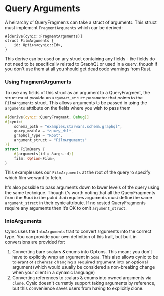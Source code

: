 # Query Arguments

A heirarchy of QueryFragments can take a struct of arguments. This struct must
implement `FragmentArguments` which can be derived:

```
#[derive(cynic::FragmentArguments)]
struct FilmArguments {
    id: Option<cynic::Id>,
}
```

This derive can be used on any struct containing any fields - the fields do not
need to be specifically related to GraphQL or used in a query, though if you
don't use them at all you should get dead code warnings from Rust.

### Using FragmentArguments

To use any fields of this struct as an argument to a QueryFragment, the struct
must provide an `argument_struct` parameter that points to the `FilmArguments`
struct. This allows arguments to be passed in using the `arguments`
attribute on the fields where you wish to pass them.

```rust
#[derive(cynic::QueryFragment, Debug)]
#[cynic(
    schema_path = "examples/starwars.schema.graphql",
    query_module = "query_dsl",
    graphql_type = "Root",
    argument_struct = "FilmArguments"
)]
struct FilmQuery {
    #[arguments(id = &args.id)]
    film: Option<Film>,
}
```

This example uses our `FilmArguments` at the root of the query to specify which
film we want to fetch.

It's also possible to pass arguments down to lower levels of the query using
the same technique. Though it's worth noting that all the QueryFragments from
the Root to the point that requires arguments must define the same
`argument_struct` in their cynic attribute. If no nested QueryFragments
require any arguments then it's OK to omit `argument_struct`.

### IntoArguments

Cynic uses the `IntoArguments` trait to convert arguments into the correct type.
You can provide your own definition of this trait, but built in conversions are
provided for:

1. Converting bare scalars & enums into Options. This means you don't have to
   explicitly wrap an argument in `Some`. This also allows cynic to be tolerant
   of schemas changing a required argument into an optional argument (which
   would usually be considered a non-breaking change when your client in a
   dynamic language)
2. Converting references to scalars & enums into owned arguments via `clone`.
   Cynic doesn't currently support taking arguments by reference, but this
   convenience saves users from having to explicitly clone.
